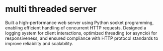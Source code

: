 # multi threaded server 
Built a high-performance web server using Python socket programming, enabling efficient handling of concurrent HTTP requests. Designed a logging system for client interactions, optimized threading (or asyncio) for responsiveness, and ensured compliance with HTTP protocol standards to improve reliability and scalability.
